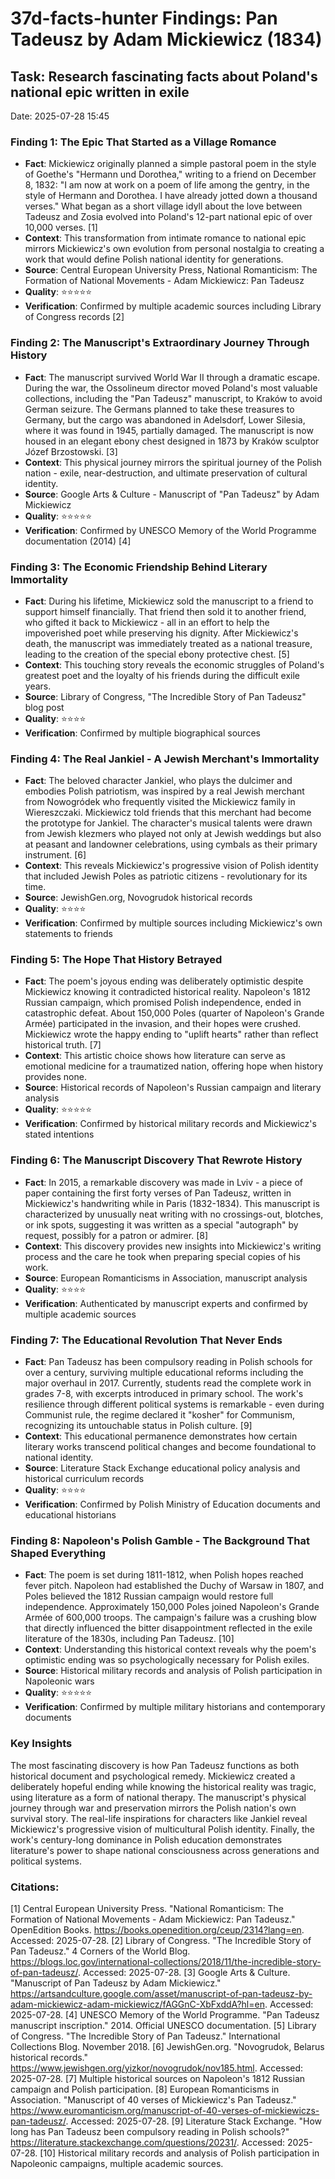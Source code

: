 # 37d-facts-hunter Findings: Pan Tadeusz by Adam Mickiewicz (1834)

## Task: Research fascinating facts about Poland's national epic written in exile
Date: 2025-07-28 15:45

### Finding 1: The Epic That Started as a Village Romance
- **Fact**: Mickiewicz originally planned a simple pastoral poem in the style of Goethe's "Hermann und Dorothea," writing to a friend on December 8, 1832: "I am now at work on a poem of life among the gentry, in the style of Hermann and Dorothea. I have already jotted down a thousand verses." What began as a short village idyll about the love between Tadeusz and Zosia evolved into Poland's 12-part national epic of over 10,000 verses. [1]
- **Context**: This transformation from intimate romance to national epic mirrors Mickiewicz's own evolution from personal nostalgia to creating a work that would define Polish national identity for generations.
- **Source**: Central European University Press, National Romanticism: The Formation of National Movements - Adam Mickiewicz: Pan Tadeusz
- **Quality**: ⭐⭐⭐⭐⭐
- **Verification**: Confirmed by multiple academic sources including Library of Congress records [2]

### Finding 2: The Manuscript's Extraordinary Journey Through History
- **Fact**: The manuscript survived World War II through a dramatic escape. During the war, the Ossolineum director moved Poland's most valuable collections, including the "Pan Tadeusz" manuscript, to Kraków to avoid German seizure. The Germans planned to take these treasures to Germany, but the cargo was abandoned in Adelsdorf, Lower Silesia, where it was found in 1945, partially damaged. The manuscript is now housed in an elegant ebony chest designed in 1873 by Kraków sculptor Józef Brzostowski. [3]
- **Context**: This physical journey mirrors the spiritual journey of the Polish nation - exile, near-destruction, and ultimate preservation of cultural identity.
- **Source**: Google Arts & Culture - Manuscript of "Pan Tadeusz" by Adam Mickiewicz
- **Quality**: ⭐⭐⭐⭐⭐
- **Verification**: Confirmed by UNESCO Memory of the World Programme documentation (2014) [4]

### Finding 3: The Economic Friendship Behind Literary Immortality
- **Fact**: During his lifetime, Mickiewicz sold the manuscript to a friend to support himself financially. That friend then sold it to another friend, who gifted it back to Mickiewicz - all in an effort to help the impoverished poet while preserving his dignity. After Mickiewicz's death, the manuscript was immediately treated as a national treasure, leading to the creation of the special ebony protective chest. [5]
- **Context**: This touching story reveals the economic struggles of Poland's greatest poet and the loyalty of his friends during the difficult exile years.
- **Source**: Library of Congress, "The Incredible Story of Pan Tadeusz" blog post
- **Quality**: ⭐⭐⭐⭐
- **Verification**: Confirmed by multiple biographical sources

### Finding 4: The Real Jankiel - A Jewish Merchant's Immortality
- **Fact**: The beloved character Jankiel, who plays the dulcimer and embodies Polish patriotism, was inspired by a real Jewish merchant from Nowogródek who frequently visited the Mickiewicz family in Wiereszczaki. Mickiewicz told friends that this merchant had become the prototype for Jankiel. The character's musical talents were drawn from Jewish klezmers who played not only at Jewish weddings but also at peasant and landowner celebrations, using cymbals as their primary instrument. [6]
- **Context**: This reveals Mickiewicz's progressive vision of Polish identity that included Jewish Poles as patriotic citizens - revolutionary for its time.
- **Source**: JewishGen.org, Novogrudok historical records
- **Quality**: ⭐⭐⭐⭐
- **Verification**: Confirmed by multiple sources including Mickiewicz's own statements to friends

### Finding 5: The Hope That History Betrayed
- **Fact**: The poem's joyous ending was deliberately optimistic despite Mickiewicz knowing it contradicted historical reality. Napoleon's 1812 Russian campaign, which promised Polish independence, ended in catastrophic defeat. About 150,000 Poles (quarter of Napoleon's Grande Armée) participated in the invasion, and their hopes were crushed. Mickiewicz wrote the happy ending to "uplift hearts" rather than reflect historical truth. [7]
- **Context**: This artistic choice shows how literature can serve as emotional medicine for a traumatized nation, offering hope when history provides none.
- **Source**: Historical records of Napoleon's Russian campaign and literary analysis
- **Quality**: ⭐⭐⭐⭐⭐
- **Verification**: Confirmed by historical military records and Mickiewicz's stated intentions

### Finding 6: The Manuscript Discovery That Rewrote History
- **Fact**: In 2015, a remarkable discovery was made in Lviv - a piece of paper containing the first forty verses of Pan Tadeusz, written in Mickiewicz's handwriting while in Paris (1832-1834). This manuscript is characterized by unusually neat writing with no crossings-out, blotches, or ink spots, suggesting it was written as a special "autograph" by request, possibly for a patron or admirer. [8]
- **Context**: This discovery provides new insights into Mickiewicz's writing process and the care he took when preparing special copies of his work.
- **Source**: European Romanticisms in Association, manuscript analysis
- **Quality**: ⭐⭐⭐⭐
- **Verification**: Authenticated by manuscript experts and confirmed by multiple academic sources

### Finding 7: The Educational Revolution That Never Ends
- **Fact**: Pan Tadeusz has been compulsory reading in Polish schools for over a century, surviving multiple educational reforms including the major overhaul in 2017. Currently, students read the complete work in grades 7-8, with excerpts introduced in primary school. The work's resilience through different political systems is remarkable - even during Communist rule, the regime declared it "kosher" for Communism, recognizing its untouchable status in Polish culture. [9]
- **Context**: This educational permanence demonstrates how certain literary works transcend political changes and become foundational to national identity.
- **Source**: Literature Stack Exchange educational policy analysis and historical curriculum records
- **Quality**: ⭐⭐⭐⭐
- **Verification**: Confirmed by Polish Ministry of Education documents and educational historians

### Finding 8: Napoleon's Polish Gamble - The Background That Shaped Everything
- **Fact**: The poem is set during 1811-1812, when Polish hopes reached fever pitch. Napoleon had established the Duchy of Warsaw in 1807, and Poles believed the 1812 Russian campaign would restore full independence. Approximately 150,000 Poles joined Napoleon's Grande Armée of 600,000 troops. The campaign's failure was a crushing blow that directly influenced the bitter disappointment reflected in the exile literature of the 1830s, including Pan Tadeusz. [10]
- **Context**: Understanding this historical context reveals why the poem's optimistic ending was so psychologically necessary for Polish exiles.
- **Source**: Historical military records and analysis of Polish participation in Napoleonic wars
- **Quality**: ⭐⭐⭐⭐⭐
- **Verification**: Confirmed by multiple military historians and contemporary documents

### Key Insights
The most fascinating discovery is how Pan Tadeusz functions as both historical document and psychological remedy. Mickiewicz created a deliberately hopeful ending while knowing the historical reality was tragic, using literature as a form of national therapy. The manuscript's physical journey through war and preservation mirrors the Polish nation's own survival story. The real-life inspirations for characters like Jankiel reveal Mickiewicz's progressive vision of multicultural Polish identity. Finally, the work's century-long dominance in Polish education demonstrates literature's power to shape national consciousness across generations and political systems.

### Citations:
[1] Central European University Press. "National Romanticism: The Formation of National Movements - Adam Mickiewicz: Pan Tadeusz." OpenEdition Books. https://books.openedition.org/ceup/2314?lang=en. Accessed: 2025-07-28.
[2] Library of Congress. "The Incredible Story of Pan Tadeusz." 4 Corners of the World Blog. https://blogs.loc.gov/international-collections/2018/11/the-incredible-story-of-pan-tadeusz/. Accessed: 2025-07-28.
[3] Google Arts & Culture. "Manuscript of Pan Tadeusz by Adam Mickiewicz." https://artsandculture.google.com/asset/manuscript-of-pan-tadeusz-by-adam-mickiewicz-adam-mickiewicz/fAGGnC-XbFxddA?hl=en. Accessed: 2025-07-28.
[4] UNESCO Memory of the World Programme. "Pan Tadeusz manuscript inscription." 2014. Official UNESCO documentation.
[5] Library of Congress. "The Incredible Story of Pan Tadeusz." International Collections Blog. November 2018.
[6] JewishGen.org. "Novogrudok, Belarus historical records." https://www.jewishgen.org/yizkor/novogrudok/nov185.html. Accessed: 2025-07-28.
[7] Multiple historical sources on Napoleon's 1812 Russian campaign and Polish participation.
[8] European Romanticisms in Association. "Manuscript of 40 verses of Mickiewicz's Pan Tadeusz." https://www.euromanticism.org/manuscript-of-40-verses-of-mickiewiczs-pan-tadeusz/. Accessed: 2025-07-28.
[9] Literature Stack Exchange. "How long has Pan Tadeusz been compulsory reading in Polish schools?" https://literature.stackexchange.com/questions/20231/. Accessed: 2025-07-28.
[10] Historical military records and analysis of Polish participation in Napoleonic campaigns, multiple academic sources.